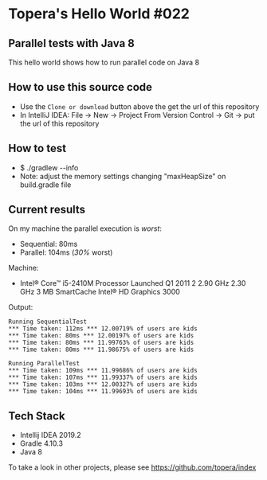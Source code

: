 # Topera's Hello World #022
## Parallel tests with Java 8
This hello world shows how to run parallel code on Java 8

## How to use this source code
* Use the `Clone or download` button above the get the url of this repository
* In IntelliJ IDEA: File → New → Project From Version Control → Git → put the url of this repository

## How to test
* $ ./gradlew --info
* Note: adjust the memory settings changing "maxHeapSize" on build.gradle file 


## Current results
On my machine the parallel execution is *worst*:
* Sequential: 80ms
* Parallel: 104ms (*30%* worst)

Machine:
* Intel® Core™ i5-2410M Processor Launched  Q1 2011 2 2.90 GHz  2.30 GHz  3 MB SmartCache Intel® HD Graphics 3000

Output:

    Running SequentialTest
    *** Time taken: 112ms *** 12.00719% of users are kids
    *** Time taken: 80ms *** 12.00197% of users are kids
    *** Time taken: 80ms *** 11.99763% of users are kids
    *** Time taken: 80ms *** 11.98675% of users are kids
    
    Running ParallelTest
    *** Time taken: 109ms *** 11.99686% of users are kids
    *** Time taken: 107ms *** 11.99337% of users are kids
    *** Time taken: 103ms *** 12.00327% of users are kids
    *** Time taken: 104ms *** 11.99693% of users are kids

## Tech Stack
* Intellij IDEA 2019.2
* Gradle 4.10.3
* Java 8

To take a look in other projects, please see https://github.com/topera/index



